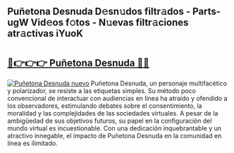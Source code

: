 ## Puñetona Desnuda D𝚎sn𝚞dos filtr𝚊dos - Parts-ugW Vid𝚎os f𝚘tos - N𝚞evas filtr𝚊ciones atr𝚊ctivas iYuoK

# <h2><a href="http://mb8vpg.tromn.icu/?c=Pu%c3%b1etona+Desnuda">🔗👉👉👉 Puñetona Desnuda 🔗🔗</a></h2>

[![Puñetona Desnuda nuevo](https://i.imgur.com/pEAQMta.gif)](http://mb8vpg.tromn.icu/?c=Pu%c3%b1etona+Desnuda)
Puñetona Desnuda, un personaje multifacético y polarizador, se resiste a las etiquetas simples. Su método poco convencional de interactuar con audiencias en línea ha atraído y ofendido a los observadores, estimulando debates sobre el consentimiento, la moralidad y las complejidades de las sociedades virtuales. A pesar de la ambigüedad de sus objetivos futuros, su papel en la configuración del mundo virtual es incuestionable. Con una dedicación inquebrantable y un atractivo innegable, el impacto de Puñetona Desnuda en la comunidad en línea es ilimitado.
